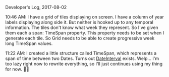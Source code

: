 Developer's Log, 2017-08-02

10:46 AM: I have a grid of tiles displaying on screen. I have a column of year labels displaying along side it. But neither is hooked up to any temporal information. The tiles don't know what week they represent. So I've given them each a span: TimeSpan property. This property needs to be set when I generate each tile. So Grid needs to be able to create progressive week long TimeSpan values.

11:22 AM: I created a little structure called TimeSpan, which represents a span of time between two Dates. Turns out [DateInterval](https://developer.apple.com/documentation/foundation/dateinterval) exists. Welp... I'm too lazy right now to rewrite everything, so I'll just continues using my thing for now. 🤷‍♂️



